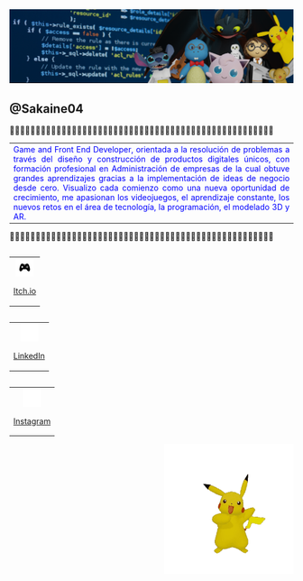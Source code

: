<img src="portadaLiked.png" style="width:1000px;">

<h2>@Sakaine04</h2>

🔹🔹🔹🔹🔹🔹🔹🔹🔹🔹🔹🔹🔹🔹🔹🔹🔹🔹🔹🔹🔹🔹🔹🔹🔹🔹🔹🔹🔹🔹🔹🔹🔹🔹🔹🔹🔹🔹🔹🔹🔹🔹🔹🔹🔹🔹🔹🔹🔹🔹🔹

<table><tr><td style="color:blue" align="justify">
Game and Front End Developer, orientada a la resolución de problemas a través del diseño y construcción de productos digitales únicos, con formación profesional en Administración de empresas de la cual obtuve grandes aprendizajes gracias a la implementación de ideas de negocio desde cero. Visualizo cada comienzo como una nueva oportunidad de crecimiento, me apasionan los videojuegos, el aprendizaje constante, los nuevos retos en el área de tecnología, la programación, el modelado 3D y AR.
</td></tr></table >

🔹🔹🔹🔹🔹🔹🔹🔹🔹🔹🔹🔹🔹🔹🔹🔹🔹🔹🔹🔹🔹🔹🔹🔹🔹🔹🔹🔹🔹🔹🔹🔹🔹🔹🔹🔹🔹🔹🔹🔹🔹🔹🔹🔹🔹🔹🔹🔹🔹🔹🔹

<table align="left" style="width:300px"><tr><td style="color:blue" align="center">
  <a href="https://sakaine04.itch.io/">
    <img src="icons-git/game-control.png" style="height:32px;">
    <p> Itch.io </p>
  </a>
</td></tr></table >

<table align="left" style="width:300px;"><tr><td style="color:blue" align="center">
  <a href="https://www.linkedin.com/in/natalia-gonzalez-lizarazo/"><img src="icons-git/link.png" style="height:32px;">
    <p>LinkedIn</p>
  </a>
</td></tr></table >

<table align="left" style="width:300px" ><tr><td style="color:blue" align="center">
  <a href="https://www.instagram.com/sakaine04/"><img src="icons-git/instagram.png" style="height:32px;">  
    <p>Instagram</p>
  </a>
</td></tr></table >

<img align="right" src="pikachu.gif" style="height:230px;">


<!--
**Nataliasita/nataliasita** is a ✨ _special_ ✨ repository because its `README.md` (this file) appears on your GitHub profile.

Here are some ideas to get you started:

- 🔭 I’m currently working on ...
- 🌱 I’m currently learning ...
- 👯 I’m looking to collaborate on ...
- 🤔 I’m looking for help with ...
- 💬 Ask me about ...
- 📫 How to reach me: ...
- 😄 Pronouns: ...
- ⚡ Fun fact: ...
-->
